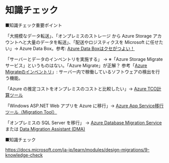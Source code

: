 # 知識チェック


■知識チェック重要ポイント

「大規模なデータ転送」、「オンプレミスのストレージ から Azure Storage アカウントへと大量のデータを転送」、「配送やロジスティクスを Microsoft に任せたい」→ Azure Data Box。参考: [Azure Data Boxはクセがつよい！](https://note.com/avakansai/n/ndc6705dd2c0d)

「サーバーとデータのインベントリを実施する」 → ※「Azure Storage Migrateサービス」というものはない。「Azure Migrate」が正解？ 参考「[Azure Migrateのインベントリ](https://www.google.com/search?q=Azure++Migrate+%E3%82%A4%E3%83%B3%E3%83%99%E3%83%B3%E3%83%88%E3%83%AA)」: サーバー内で稼働しているソフトウェアの検出を行う機能。

「Azure の推定コストをオンプレミスのコストと比較したい」→ [Azure TCO計算ツール](https://azure.microsoft.com/ja-jp/pricing/tco/?cdn=disable)

「Windows ASP.NET Web アプリを Azure に移行」→ [Azure App Service移行ツール（Migration Tool）](https://azure.microsoft.com/ja-jp/services/app-service/migration-tools/)

「オンプレミスの SQL Server を移行」 → [Azure Database Migration Service](https://azure.microsoft.com/ja-jp/services/database-migration/#overview) または [Data Migration Assistant (DMA)](https://docs.microsoft.com/ja-jp/sql/dma/dma-overview?view=sql-server-ver15)

■知識チェック

https://docs.microsoft.com/ja-jp/learn/modules/design-migrations/9-knowledge-check